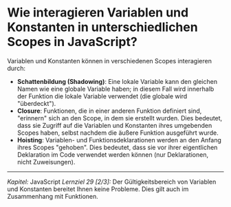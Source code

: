 # Wie interagieren Variablen und Konstanten in unterschiedlichen Scopes in JavaScript?

Variablen und Konstanten können in verschiedenen Scopes interagieren durch:
  - **Schattenbildung (Shadowing)**: Eine lokale Variable kann den gleichen Namen wie eine globale Variable haben; in diesem Fall wird innerhalb der Funktion die lokale Variable verwendet (die globale wird "überdeckt").
  - **Closure**: Funktionen, die in einer anderen Funktion definiert sind, "erinnern" sich an den Scope, in dem sie erstellt wurden. Dies bedeutet, dass sie Zugriff auf die Variablen und Konstanten ihres umgebenden Scopes haben, selbst nachdem die äußere Funktion ausgeführt wurde.
  - **Hoisting**: Variablen- und Funktionsdeklarationen werden an den Anfang ihres Scopes "gehoben". Dies bedeutet, dass sie vor ihrer eigentlichen Deklaration im Code verwendet werden können (nur Deklarationen, nicht Zuweisungen).

---

_Kapitel:_ JavaScript
_Lernziel 29 \[2/3\]:_ Der Gültigkeitsbereich von Variablen und Konstanten bereitet Ihnen keine Probleme. Dies gilt auch im Zusammenhang mit Funktionen.
